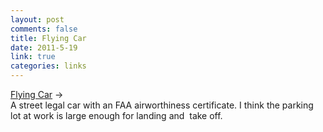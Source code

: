 ```yaml
--- 
layout: post
comments: false
title: Flying Car
date: 2011-5-19
link: true
categories: links
---
```

<a title="Flying Car" href="http://www.eaavideo.org/video.aspx?v=635469588001">Flying Car</a> →<br />A street legal car with an FAA airworthiness certificate. I think the parking lot at work is large enough for landing and  take off.
